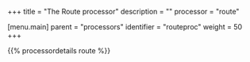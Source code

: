 +++
title = "The Route processor"
description = ""
processor = "route"

[menu.main]
parent = "processors"
identifier = "routeproc"
weight = 50
+++

{{% processordetails route %}}